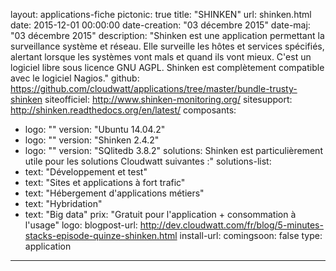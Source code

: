 layout: applications-fiche
pictonic: true
title: "SHINKEN"
url: shinken.html
date: 2015-12-01 00:00:00
date-creation: "03 décembre 2015"
date-maj: "03 décembre 2015"
description: "Shinken est une application permettant la surveillance système et réseau. Elle surveille les hôtes et services spécifiés, alertant lorsque les systèmes vont mals et quand ils vont mieux. C'est un logiciel libre sous licence GNU AGPL. Shinken est complètement compatible avec le logiciel Nagios."
github: https://github.com/cloudwatt/applications/tree/master/bundle-trusty-shinken
siteofficiel: http://www.shinken-monitoring.org/
sitesupport: http://shinken.readthedocs.org/en/latest/
composants:
 - logo: ""
   version: "Ubuntu 14.04.2"
 - logo: ""
   version: "Shinken 2.4.2"
 - logo: ""
   version: "SQlitedb 3.8.2"
solutions: Shinken est particulièrement utile pour les solutions Cloudwatt suivantes :"
solutions-list: 
 - text: "Développement et test"
 - text: "Sites et applications à fort trafic"
 - text: "Hébergement d'applications métiers"
 - text: "Hybridation"
 - text: "Big data"
prix: "Gratuit pour l'application + consommation à l'usage"
logo: 
blogpost-url: http://dev.cloudwatt.com/fr/blog/5-minutes-stacks-episode-quinze-shinken.html
install-url:
comingsoon: false
type: application
---
